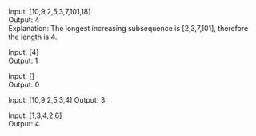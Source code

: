 Input: [10,9,2,5,3,7,101,18]  
Output: 4   
Explanation: The longest increasing subsequence is [2,3,7,101], therefore the length is 4.
 
Input: [4]  
Output: 1

Input: []  
Output: 0  
  
Input: [10,9,2,5,3,4]
Output: 3 

Input: [1,3,4,2,6]  
Output: 4 